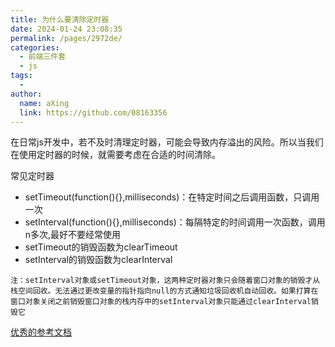 ```yaml
---
title: 为什么要清除定时器
date: 2024-01-24 23:08:35
permalink: /pages/2972de/
categories:
  - 前端三件套
  - js
tags:
  - 
author: 
  name: aXing
  link: https://github.com/08163356
---
```


在日常js开发中，若不及时清理定时器，可能会导致内存溢出的风险。所以当我们在使用定时器的时候，就需要考虑在合适的时间清除。

常见定时器

- setTimeout(function(){},milliseconds)：在特定时间之后调用函数，只调用一次
- setInterval(function(){},milliseconds)：每隔特定的时间调用一次函数，调用n多次,最好不要经常使用
- setTimeout的销毁函数为clearTimeout
- setInterval的销毁函数为clearInterval

```
注：setInterval对象或setTimeout对象，这两种定时器对象只会随着窗口对象的销毁才从栈空间回收。无法通过更改变量的指针指向null的方式通知垃圾回收机自动回收。如果打算在窗口对象关闭之前销毁窗口对象的栈内存中的setInterval对象只能通过clearInterval销毁它
```

[优秀的参考文档](https://juejin.cn/post/6944902563032498212)<!-- more -->
